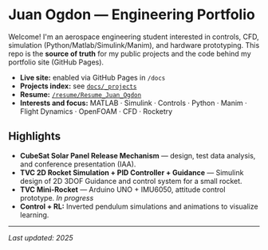# Juan Ogdon — Engineering Portfolio

Welcome! I'm an aerospace engineering student interested in controls, CFD, simulation (Python/Matlab/Simulink/Manim), and hardware prototyping. This repo is the **source of truth** for my public projects and the code behind my portfolio site (GitHub Pages).

-  **Live site:** enabled via GitHub Pages in `/docs`
-  **Projects index:** see [`docs/_projects`](docs/_projects)
-  **Resume:** [`/resume/Resume_Juan_Ogdon`](resume/Resume_Juan_Ogdon.pdf)
-  **Interests and focus:** MATLAB · Simulink · Controls · Python · Manim · Flight Dynamics · OpenFOAM · CFD · Rocketry

## Highlights
-  **CubeSat Solar Panel Release Mechanism** — design, test data analysis, and conference presentation (IAA).
-  **TVC 2D Rocket Simulation + PID Controller + Guidance** — Simulink design of 2D 3DOF Guidance and control system for a small rocket.
-  **TVC Mini-Rocket** — Arduino UNO + IMU6050, attitude control prototype. *In progress*
-  **Control + RL:** Inverted pendulum simulations and animations to visualize learning.


---
*Last updated: 2025*
